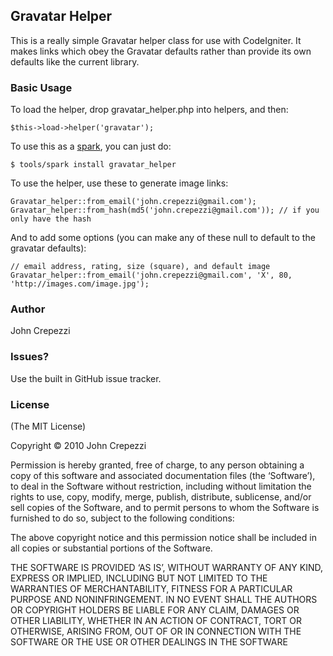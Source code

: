 ## Gravatar Helper

This is a really simple Gravatar helper class for use with CodeIgniter.  It makes links which obey the Gravatar defaults rather than provide its own defaults like the current library.

### Basic Usage

To load the helper, drop gravatar_helper.php into helpers, and then:

    $this->load->helper('gravatar');

To use this as a [spark](http://getsparks.org/), you can just do:

    $ tools/spark install gravatar_helper

To use the helper, use these to generate image links:

    Gravatar_helper::from_email('john.crepezzi@gmail.com');
    Gravatar_helper::from_hash(md5('john.crepezzi@gmail.com')); // if you only have the hash

And to add some options (you can make any of these null to default to the gravatar defaults):

    // email address, rating, size (square), and default image
    Gravatar_helper::from_email('john.crepezzi@gmail.com', 'X', 80, 'http://images.com/image.jpg');

### Author

John Crepezzi

### Issues?

Use the built in GitHub issue tracker.

### License

(The MIT License)

Copyright © 2010 John Crepezzi

Permission is hereby granted, free of charge, to any person obtaining a copy of this software and associated documentation files (the ‘Software’), to deal in the Software without restriction, including without limitation the rights to use, copy, modify, merge, publish, distribute, sublicense, and/or sell copies of the Software, and to permit persons to whom the Software is furnished to do so, subject to the following conditions:

The above copyright notice and this permission notice shall be included in all copies or substantial portions of the Software.

THE SOFTWARE IS PROVIDED ‘AS IS’, WITHOUT WARRANTY OF ANY KIND, EXPRESS OR IMPLIED, INCLUDING BUT NOT LIMITED TO THE WARRANTIES OF MERCHANTABILITY, FITNESS FOR A PARTICULAR PURPOSE AND NONINFRINGEMENT. IN NO EVENT SHALL THE AUTHORS OR COPYRIGHT HOLDERS BE LIABLE FOR ANY CLAIM, DAMAGES OR OTHER LIABILITY, WHETHER IN AN ACTION OF CONTRACT, TORT OR OTHERWISE, ARISING FROM, OUT OF OR IN CONNECTION WITH THE SOFTWARE OR THE USE OR OTHER DEALINGS IN THE SOFTWARE
